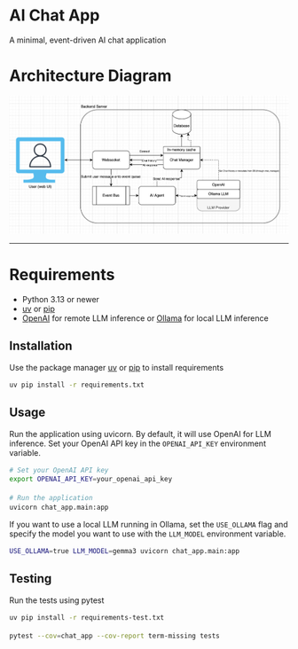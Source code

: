 # AI Chat App

A minimal, event-driven AI chat application

# Architecture Diagram

![Architecture Diagram](arch_diagram.png)

---

# Requirements

  * Python 3.13 or newer
  * [uv](https://docs.astral.sh/uv/#installation) or [pip](https://pip.pypa.io/en/stable/)
  * [OpenAI](https://openai.com/) for remote LLM inference or [Ollama](https://ollama.com/) for local LLM inference

## Installation

Use the package manager [uv](https://docs.astral.sh/uv/#installation) or [pip](https://pip.pypa.io/en/stable/) to install requirements

```bash
uv pip install -r requirements.txt
```

## Usage

Run the application using uvicorn. By default, it will use OpenAI for LLM inference. Set your OpenAI API key in the `OPENAI_API_KEY` environment variable.  

```bash
# Set your OpenAI API key
export OPENAI_API_KEY=your_openai_api_key

# Run the application
uvicorn chat_app.main:app
```
If you want to use a local LLM running in Ollama, set the `USE_OLLAMA` flag and specify the model you want to use with the `LLM_MODEL` environment variable.

```bash
USE_OLLAMA=true LLM_MODEL=gemma3 uvicorn chat_app.main:app
```

## Testing
Run the tests using pytest

```bash
uv pip install -r requirements-test.txt

pytest --cov=chat_app --cov-report term-missing tests
```
